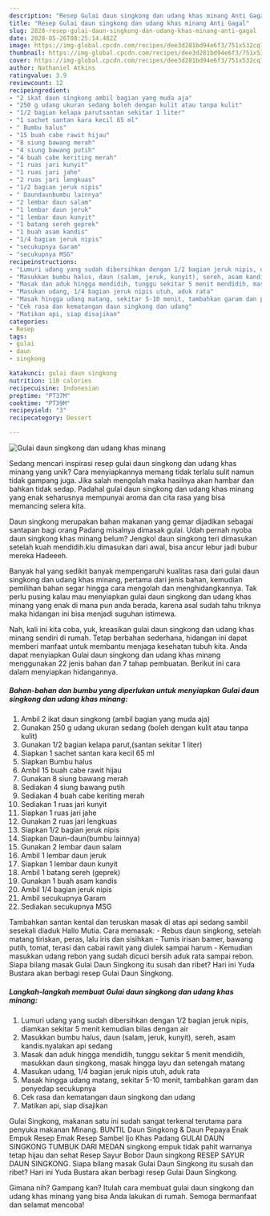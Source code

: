 ```yaml
---
description: "Resep Gulai daun singkong dan udang khas minang Anti Gagal"
title: "Resep Gulai daun singkong dan udang khas minang Anti Gagal"
slug: 2828-resep-gulai-daun-singkong-dan-udang-khas-minang-anti-gagal
date: 2020-05-26T08:25:14.482Z
image: https://img-global.cpcdn.com/recipes/dee3d281bd94e6f3/751x532cq70/gulai-daun-singkong-dan-udang-khas-minang-foto-resep-utama.jpg
thumbnail: https://img-global.cpcdn.com/recipes/dee3d281bd94e6f3/751x532cq70/gulai-daun-singkong-dan-udang-khas-minang-foto-resep-utama.jpg
cover: https://img-global.cpcdn.com/recipes/dee3d281bd94e6f3/751x532cq70/gulai-daun-singkong-dan-udang-khas-minang-foto-resep-utama.jpg
author: Nathaniel Atkins
ratingvalue: 3.9
reviewcount: 12
recipeingredient:
- "2 ikat daun singkong ambil bagian yang muda aja"
- "250 g udang ukuran sedang boleh dengan kulit atau tanpa kulit"
- "1/2 bagian kelapa parutsantan sekitar 1 liter"
- "1 sachet santan kara kecil 65 ml"
- " Bumbu halus"
- "15 buah cabe rawit hijau"
- "8 siung bawang merah"
- "4 siung bawang putih"
- "4 buah cabe keriting merah"
- "1 ruas jari kunyit"
- "1 ruas jari jahe"
- "2 ruas jari lengkuas"
- "1/2 bagian jeruk nipis"
- " Daundaunbumbu lainnya"
- "2 lembar daun salam"
- "1 lembar daun jeruk"
- "1 lembar daun kunyit"
- "1 batang sereh geprek"
- "1 buah asam kandis"
- "1/4 bagian jeruk nipis"
- "secukupnya Garam"
- "secukupnya MSG"
recipeinstructions:
- "Lumuri udang yang sudah dibersihkan dengan 1/2 bagian jeruk nipis, diamkan sekitar 5 menit kemudian bilas dengan air"
- "Masukkan bumbu halus, daun (salam, jeruk, kunyit), sereh, asam kandis.nyalakan api sedang"
- "Masak dan aduk hingga mendidih, tunggu sekitar 5 menit mendidih, masukkan daun singkong, masak hingga layu dan setengah matang"
- "Masukan udang, 1/4 bagian jeruk nipis utuh, aduk rata"
- "Masak hingga udang matang, sekitar 5-10 menit, tambahkan garam dan penyedap secukupnya"
- "Cek rasa dan kematangan daun singkong dan udang"
- "Matikan api, siap disajikan"
categories:
- Resep
tags:
- gulai
- daun
- singkong

katakunci: gulai daun singkong 
nutrition: 118 calories
recipecuisine: Indonesian
preptime: "PT37M"
cooktime: "PT39M"
recipeyield: "3"
recipecategory: Dessert

---
```



![Gulai daun singkong dan udang khas minang](https://img-global.cpcdn.com/recipes/dee3d281bd94e6f3/751x532cq70/gulai-daun-singkong-dan-udang-khas-minang-foto-resep-utama.jpg)

Sedang mencari inspirasi resep gulai daun singkong dan udang khas minang yang unik? Cara menyiapkannya memang tidak terlalu sulit namun tidak gampang juga. Jika salah mengolah maka hasilnya akan hambar dan bahkan tidak sedap. Padahal gulai daun singkong dan udang khas minang yang enak seharusnya mempunyai aroma dan cita rasa yang bisa memancing selera kita.

Daun singkong merupakan bahan makanan yang gemar dijadikan sebagai santapan bagi orang Padang misalnya dimasak gulai. Udah pernah nyoba daun singkong khas minang belum? Jengkol daun singkong teri dimasukan setelah kuah mendidih.klu dimasukan dari awal, bisa ancur lebur jadi bubur mereka Hadeeeh.

Banyak hal yang sedikit banyak mempengaruhi kualitas rasa dari gulai daun singkong dan udang khas minang, pertama dari jenis bahan, kemudian pemilihan bahan segar hingga cara mengolah dan menghidangkannya. Tak perlu pusing kalau mau menyiapkan gulai daun singkong dan udang khas minang yang enak di mana pun anda berada, karena asal sudah tahu triknya maka hidangan ini bisa menjadi suguhan istimewa.


Nah, kali ini kita coba, yuk, kreasikan gulai daun singkong dan udang khas minang sendiri di rumah. Tetap berbahan sederhana, hidangan ini dapat memberi manfaat untuk membantu menjaga kesehatan tubuh kita. Anda dapat menyiapkan Gulai daun singkong dan udang khas minang menggunakan 22 jenis bahan dan 7 tahap pembuatan. Berikut ini cara dalam menyiapkan hidangannya.

<!--inarticleads1-->

##### Bahan-bahan dan bumbu yang diperlukan untuk menyiapkan Gulai daun singkong dan udang khas minang:

1. Ambil 2 ikat daun singkong (ambil bagian yang muda aja)
1. Gunakan 250 g udang ukuran sedang (boleh dengan kulit atau tanpa kulit)
1. Gunakan 1/2 bagian kelapa parut,(santan sekitar 1 liter)
1. Siapkan 1 sachet santan kara kecil 65 ml
1. Siapkan  Bumbu halus
1. Ambil 15 buah cabe rawit hijau
1. Gunakan 8 siung bawang merah
1. Sediakan 4 siung bawang putih
1. Sediakan 4 buah cabe keriting merah
1. Sediakan 1 ruas jari kunyit
1. Siapkan 1 ruas jari jahe
1. Gunakan 2 ruas jari lengkuas
1. Siapkan 1/2 bagian jeruk nipis
1. Siapkan  Daun-daun(bumbu lainnya)
1. Gunakan 2 lembar daun salam
1. Ambil 1 lembar daun jeruk
1. Siapkan 1 lembar daun kunyit
1. Ambil 1 batang sereh (geprek)
1. Gunakan 1 buah asam kandis
1. Ambil 1/4 bagian jeruk nipis
1. Ambil secukupnya Garam
1. Sediakan secukupnya MSG


Tambahkan santan kental dan teruskan masak di atas api sedang sambil sesekali diaduk Hallo Mutia. Cara memasak: - Rebus daun singkong, setelah matang tiriskan, peras, lalu iris dan sisihkan - Tumis irisan bamer, bawang putih, tomat, terasi dan cabai rawit yang diulek sampai harum - Kemudian masukkan udang rebon yang sudah dicuci bersih aduk rata sampai rebon. Siapa bilang masak Gulai Daun Singkong itu susah dan ribet? Hari ini Yuda Bustara akan berbagi resep Gulai Daun Singkong. 

<!--inarticleads2-->

##### Langkah-langkah membuat Gulai daun singkong dan udang khas minang:

1. Lumuri udang yang sudah dibersihkan dengan 1/2 bagian jeruk nipis, diamkan sekitar 5 menit kemudian bilas dengan air
1. Masukkan bumbu halus, daun (salam, jeruk, kunyit), sereh, asam kandis.nyalakan api sedang
1. Masak dan aduk hingga mendidih, tunggu sekitar 5 menit mendidih, masukkan daun singkong, masak hingga layu dan setengah matang
1. Masukan udang, 1/4 bagian jeruk nipis utuh, aduk rata
1. Masak hingga udang matang, sekitar 5-10 menit, tambahkan garam dan penyedap secukupnya
1. Cek rasa dan kematangan daun singkong dan udang
1. Matikan api, siap disajikan


Gulai Singkong, makanan satu ini sudah sangat terkenal terutama para penyuka makanan Minang. BUNTIL Daun Singkong &amp; Daun Pepaya Enak Empuk Resep Emak Resep Sambel Ijo Khas Padang GULAI DAUN SINGKONG TUMBUK DARI MEDAN singkong empuk tidak pahit warnanya tetap hijau dan sehat Resep Sayur Bobor Daun singkong RESEP SAYUR DAUN SINGKONG. Siapa bilang masak Gulai Daun Singkong itu susah dan ribet? Hari ini Yuda Bustara akan berbagi resep Gulai Daun Singkong. 

Gimana nih? Gampang kan? Itulah cara membuat gulai daun singkong dan udang khas minang yang bisa Anda lakukan di rumah. Semoga bermanfaat dan selamat mencoba!
